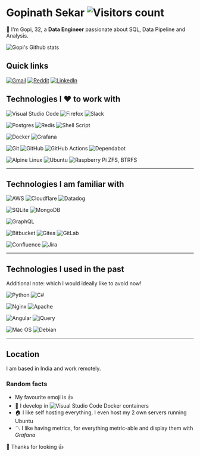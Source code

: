 # Gopinath Sekar ![Visitors count](https://visitor-badge.laobi.icu/badge?page_id=qdm12.qdm12)

👋 I'm Gopi, 32, a **Data Engineer** passionate about SQL, Data Pipeline and Analysis.

![Gopi's Github stats](https://github-readme-stats.vercel.app/api?username=azra3l05&show_icons=true&theme=dracula)

## Quick links

[![Gmail](https://img.shields.io/badge/Gmail-D14836?logo=gmail&logoColor=white)](mailto:gopinathsekar.gp@gmail.com)
[![Reddit](https://img.shields.io/badge/Reddit-%23FF4500.svg?logo=Reddit&logoColor=white)](https://reddit.com/u/azrael0528)
[![LinkedIn](https://img.shields.io/badge/linkedin-%230077B5.svg?logo=linkedin&logoColor=white)](https://linkedin.com/in/gopinath-sekar)

## Technologies I ❤️ to work with

![Visual Studio Code](https://img.shields.io/badge/Visual%20Studio%20Code-0078d7.svg?logo=visual-studio-code&logoColor=white)
![Firefox](https://img.shields.io/badge/Firefox-FF7139?logo=Firefox-Browser&logoColor=white)
![Slack](https://img.shields.io/badge/Slack-4A154B?logo=slack&logoColor=white)

![Postgres](https://img.shields.io/badge/postgres-%23316192.svg?logo=postgresql&logoColor=white)
![Redis](https://img.shields.io/badge/redis-%23DD0031.svg?logo=redis&logoColor=white)
![Shell Script](https://img.shields.io/badge/shell_script-%23121011.svg?logo=gnu-bash&logoColor=white)

![Docker](https://img.shields.io/badge/docker-%230db7ed.svg?logo=docker&logoColor=white)
![Grafana](https://img.shields.io/badge/grafana-%23F46800.svg?style=for-the-badge&logo=grafana&logoColor=white)


![Git](https://img.shields.io/badge/git-%23F05033.svg?logo=git&logoColor=white)
![GitHub](https://img.shields.io/badge/github-%23121011.svg?logo=github&logoColor=white)
![GitHub Actions](https://img.shields.io/badge/githubactions-%232671E5.svg?logo=githubactions&logoColor=white)
![Dependabot](https://img.shields.io/badge/dependabot-025E8C?logo=dependabot&logoColor=white)

![Alpine Linux](https://img.shields.io/badge/Alpine_Linux-%230D597F.svg?logo=alpine-linux&logoColor=white)
![Ubuntu](https://img.shields.io/badge/Ubuntu-E95420?logo=ubuntu&logoColor=white)
![Raspberry Pi](https://img.shields.io/badge/-RaspberryPi-C51A4A?logo=Raspberry-Pi)
ZFS, BTRFS


---

## Technologies I am familiar with

![AWS](https://img.shields.io/badge/AWS-%23FF9900.svg?logo=amazon-aws&logoColor=white)
![Cloudflare](https://img.shields.io/badge/Cloudflare-F38020?logo=Cloudflare&logoColor=white)
![Datadog](https://img.shields.io/badge/datadog-%23632CA6.svg?logo=datadog&logoColor=white)

![SQLite](https://img.shields.io/badge/sqlite-%2307405e.svg?logo=sqlite&logoColor=white)
![MongoDB](https://img.shields.io/badge/MongoDB-%234ea94b.svg?logo=mongodb&logoColor=white)

![GraphQL](https://img.shields.io/badge/-GraphQL-E10098?logo=graphql&logoColor=white)

![Bitbucket](https://img.shields.io/badge/bitbucket-%230047B3.svg?logo=bitbucket&logoColor=white)
![Gitea](https://img.shields.io/badge/Gitea-34495E?logo=gitea&logoColor=5D9425)
![GitLab](https://img.shields.io/badge/gitlab-%23181717.svg?logo=gitlab&logoColor=white)

![Confluence](https://img.shields.io/badge/confluence-%23172BF4.svg?logo=confluence&logoColor=white)
![Jira](https://img.shields.io/badge/jira-%230A0FFF.svg?logo=jira&logoColor=white)

---

## Technologies I used in the past

Additional note: which I would ideally like to avoid now!

![Python](https://img.shields.io/badge/python-3670A0?logo=python&logoColor=ffdd54)
![C#](https://img.shields.io/badge/c%23-%23239120.svg?logo=c-sharp&logoColor=white)

![Nginx](https://img.shields.io/badge/nginx-%23009639.svg?logo=nginx&logoColor=white)
![Apache](https://img.shields.io/badge/apache-%23D42029.svg?logo=apache&logoColor=white)

![Angular](https://img.shields.io/badge/angular-%23DD0031.svg?logo=angular&logoColor=white)
![jQuery](https://img.shields.io/badge/jquery-%230769AD.svg?logo=jquery&logoColor=white)

![Mac OS](https://img.shields.io/badge/mac%20os-000000?logo=macos&logoColor=F0F0F0)
![Debian](https://img.shields.io/badge/Debian-D70A53?logo=debian&logoColor=white)

---

## Location

I am based in India and work remotely.

### Random facts

- My favourite emoji is 👍
- 🐳 I develop in ![Visual Studio Code](https://img.shields.io/badge/Visual%20Studio%20Code-0078d7.svg?logo=visual-studio-code&logoColor=white) Docker containers
- 🏠 I like self hosting everything, I even host my 2 own servers running Ubuntu
- 〽️ I like having metrics, for everything metric-able and display them with *Grafana*

🎉 Thanks for looking 👍
